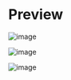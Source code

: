 # Preview

 ![image](https://github.com/yusufziyrek/ATM-Project/assets/147656327/cdde046a-294e-4dfb-a7eb-38e548b9adce)

 ![image](https://github.com/yusufziyrek/ATM-Project/assets/147656327/37968297-c174-4f46-8273-e182d166392e)
 
 ![image](https://github.com/yusufziyrek/ATM-Project/assets/147656327/db744152-614c-48e5-926b-2e5c17c37383)



